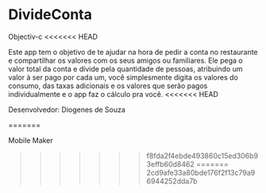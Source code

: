 # DivideConta
Objectiv-c 
<<<<<<< HEAD

Este app tem o objetivo de te ajudar na hora de pedir a conta no restaurante e compartilhar os valores com os seus amigos ou familiares. Ele pega o valor total da conta e divide pela quantidade de pessoas, atribuindo um valor à ser pago por cada um, você simplesmente digita os valores do consumo, das taxas adicionais e os valores que serão pagos individualmente e o app faz o cálculo pra você.
<<<<<<< HEAD

Desenvolvedor: Diogenes de Souza

=======
 
 
 Mobile Maker
>>>>>>> f8fda2f4ebde493860c15ed306b93effb60d8462
=======
>>>>>>> 2cd9afe33a80bde176f2f13c79a96944252dda7b
